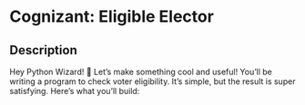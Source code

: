 # Cognizant: Eligible Elector

## Description

Hey Python Wizard! 🧙
Let’s make something cool and useful! You’ll be writing a program to check voter eligibility. It’s simple, but the result is super satisfying. Here’s what you’ll build:
